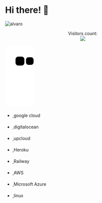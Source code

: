 # Hi there! 👋

![alvaro](https://user-images.githubusercontent.com/61075383/212468737-5b32f5e3-bb2d-421e-8854-48f6a124f3dd.jpg)

<p align="center"> 
  Visitors count:<br>
  <meta http-equiv="refresh" content="0.6">
  <img src="https://profile-counter.glitch.me/alvarosiles11/count.svg" />
</p>

![Image text](https://raw.githubusercontent.com/alvarosiles11/alvarosiles11/output/github-contribution-grid-snake.svg)
![](https://komarev.com/ghpvc/?username=alvarosiles11&label=PROFILE+VIEWS)

- <a href="https://brave.com/es/"><img height="20" src="https://lirp.cdn-website.com/aa0ef369/dms3rep/multi/opt/google-cloud-icon-400w.png" /> </a> google cloud
- <a href="https://brave.com/es/"><img height="20" src="https://cdn.iconscout.com/icon/free/png-256/digitalocean-2752211-2285028.png" /> </a> digitalocean
- <a href="https://brave.com/es/"><img height="20" src="https://d1ikh4ar37569m.cloudfront.net/p1ilnhm3dmlggyzcxbgmxujjp228" /> </a> upcloud
- <a href="https://brave.com/es/"><img height="20" src="https://static-00.iconduck.com/assets.00/heroku-original-wordmark-icon-256x253-sll1g2ca.png" /> </a> Heroku
- <a href="https://brave.com/es/"><img height="20" src="https://railway.app/brand/logo-dark.png" /> </a> Railway
- <a href="https://brave.com/es/"><img height="20" src="https://cdn2.iconfinder.com/data/icons/amazon-aws-stencils/100/Non-Service_Specific_copy__AWS_Cloud-512.png" /> </a> AWS
- <a href="https://brave.com/es/"><img height="20" src="https://upload.wikimedia.org/wikipedia/commons/thumb/f/fa/Microsoft_Azure.svg/1200px-Microsoft_Azure.svg.png" /> </a> Microsoft Azure

- <a href="https://brave.com/es/"><img height="20" src="https://assets.ubuntu.com/v1/29985a98-ubuntu-logo32.png" /> </a> linux

![Image text](https://assets.ubuntu.com/v1/8dd99b80-ubuntu-logo14.png)
![Nginx_840](https://user-images.githubusercontent.com/61075383/212946448-8a132c38-aa3a-4e3c-b4ea-1269c5a288f4.png)
![ECX-1909_Hero_PostgreSQL_600x400@2x](https://user-images.githubusercontent.com/61075383/212946590-0008e4c6-abd4-4219-b668-a284d71d4c18.png)

